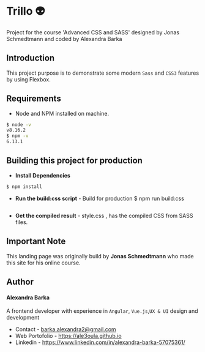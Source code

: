 # Trillo :alien:
Project for the course 'Advanced CSS and SASS' designed by Jonas Schmedtmann and coded by Alexandra Barka

## Introduction
This project purpose is to demonstrate some modern `Sass` and `CSS3` features by using Flexbox.

## Requirements
  - Node and NPM installed on machine.
  ```sh
  $ node -v
  v8.16.2
  $ npm -v
  6.13.1
  ```
## Building this project for production
  - **Install Dependencies**
  ```sh
  $ npm install
  ```
  - **Run the build:css script** - Build for production
    $ npm run build:css
    ```
  - **Get the compiled result** - style.css , has the compiled CSS from SASS files.
## Important Note
This landing page was originally build by **Jonas Schmedtmann** who made this site for his online course. 

## Author
#### Alexandra Barka
A frontend developer with experience in `Angular`, `Vue.js`,`UX & UI` design and development
- Contact - barka.alexandra2@gmail.com
- Web Portofolio - https://ale3oula.github.io
- Linkedin - https://www.linkedin.com/in/alexandra-barka-57075361/

